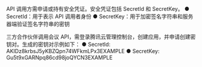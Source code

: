 API 调用方需申请或持有安全凭证。安全凭证包括 SecretId 和 SecretKey。
● SecretId：用于表示 API 调用者身份
● SecretKey：用于加密签名字符串和服务器端验证签名字符串的密钥

三方合作伙伴调用会议 API，需登录腾讯云管理控制台，创建应用，并申请创建密钥对。生成的密钥对示例如下：
● SecretId: AKIDz8krbsJ5yKBZQpn74WFkmLPx3EXAMPLE
● SecretKey: Gu5t9xGARNpq86cd98joQYCN3EXAMPLE
